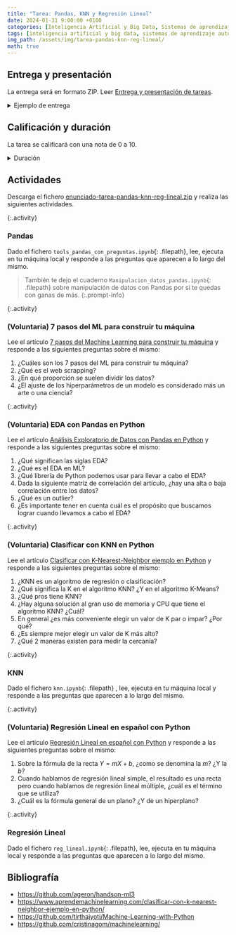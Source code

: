 ```yaml
---
title: "Tarea: Pandas, KNN y Regresión Lineal"
date: 2024-01-31 9:00:00 +0100
categories: [Inteligencia Artificial y Big Data, Sistemas de aprendizaje automático]
tags: [inteligencia artificial y big data, sistemas de aprendizaje automático]
img_path: /assets/img/tarea-pandas-knn-reg-lineal/
math: true
---
```


## Entrega y presentación

La entrega será en formato ZIP. Leer [Entrega y presentación de tareas](/posts/entrega-presentacion-tareas/).

<details class="card mb-2">
  <summary class="card-header">Ejemplo de entrega</summary>
  <div class="card-body" markdown="1">

```plaintext
mruizg_t05.zip
├───mruizg_t05.pdf
├───mruizg_a01_pandas
│       Manipulacion_datos_pandas.ipynb
│       tools_pandas_con_preguntas.ipynb
│
├───mruizg_a03_eda
│       Ejercicio_EDA.ipynb
│
├───mruizg_a04_knn
│       Ejercicio_k-NearestNeighbor.ipynb
│       reviews_sentiment.csv
│
├───mruizg_a05_knn
│       films.png
│       knn.ipynb
│       reviews_sentiment.csv
│
├───mruizg_a06_reg_lineal
│       articulos_ml.csv
│       Ejercicio_Regresion_Lineal.ipynb
│
└───mruizg_a07_reg_lineal
        heights.csv
        housing.csv
        reg_lineal.ipynb
```

> El ejemplo de entrega solo es una referencia de entrega, si se necesita eliminar o crear algún fichero o carpeta siéntete libre de hacerlo.
{:.prompt-info}

<!-- Comentario para que no se descuajeringue la cosa -->
  </div>
</details>

## Calificación y duración

La tarea se calificará con una nota de 0 a 10.

<details class="card mb-2">
  <summary class="card-header">Duración</summary>
  <div class="card-body" markdown="1">

<div class="strawpoll-embed" id="strawpoll_X3nk4X2eBgE" style="max-width: 640px; width: 100%; margin: 0 auto; display: flex; flex-direction: column;"><iframe title="StrawPoll Embed" id="strawpoll_iframe_X3nk4X2eBgE" src="https://strawpoll.com/embed/X3nk4X2eBgE" style="position: static; visibility: visible; display: block; width: 100%; flex-grow: 1;" frameborder="0" allowfullscreen allowtransparency>Loading...</iframe><script async src="https://cdn.strawpoll.com/dist/widgets.js" charset="utf-8"></script></div>

<!-- Comentario para que no se descuajeringue la cosa -->
  </div>
</details>

## Actividades

Descarga el fichero [enunciado-tarea-pandas-knn-reg-lineal.zip](/assets/img/tarea-pandas-knn-reg-lineal/enunciado-tarea-pandas-knn-reg-lineal.zip) y realiza las siguientes actividades.

{:.activity}
### Pandas

Dado el fichero `tools_pandas_con_preguntas.ipynb`{: .filepath}, lee, ejecuta en tu máquina local y responde a las preguntas que aparecen a lo largo del mismo.

> También te dejo el cuaderno `Manipulacion_datos_pandas.ipynb`{: .filepath} sobre manipulación de datos con Pandas por si te quedas con ganas de más.
{:.prompt-info}

{:.activity}
### (Voluntaria) 7 pasos del ML para construir tu máquina

Lee el artículo [7 pasos del Machine Learning para construir tu máquina](https://www.aprendemachinelearning.com/7-pasos-machine-learning-construir-maquina/) y responde a las siguientes preguntas sobre el mismo:

1. ¿Cuáles son los 7 pasos del ML para construir tu máquina?
1. ¿Qué es el web scrapping?
1. ¿En qué proporción se suelen dividir los datos?
1. ¿El ajuste de los hiperparámetros de un modelo es considerado más un arte o una ciencia?

{:.activity}
### (Voluntaria) EDA con Pandas en Python

Lee el artículo [Análisis Exploratorio de Datos con Pandas en Python](https://www.aprendemachinelearning.com/analisis-exploratorio-de-datos-pandas-python) y responde a las siguientes preguntas sobre el mismo:

1. ¿Qué significan las siglas EDA?
1. ¿Qué es el EDA en ML?
1. ¿Qué librería de Python podemos usar para llevar a cabo el EDA?
1. Dada la siguiente matriz de correlación del artículo, ¿hay una alta o baja correlación entre los datos?
1. ¿Qué es un outlier?
1. ¿Es importante tener en cuenta cuál es el propósito que buscamos lograr cuando llevamos a cabo el EDA?

{:.activity}
### (Voluntaria) Clasificar con KNN en Python

Lee el artículo [Clasificar con K-Nearest-Neighbor ejemplo en Python](https://www.aprendemachinelearning.com/clasificar-con-k-nearest-neighbor-ejemplo-en-python/) y responde a las siguientes preguntas sobre el mismo:

1. ¿KNN es un algoritmo de regresión o clasificación?
1. ¿Qué significa la K en el algoritmo KNN? ¿Y en el algoritmo K-Means?
1. ¿Qué pros tiene KNN?
1. ¿Hay alguna solución al gran uso de memoria y CPU que tiene el algoritmo KNN? ¿Cuál?
1. En general ¿es más conveniente elegir un valor de K par o impar? ¿Por qué?
1. ¿Es siempre mejor elegir un valor de K más alto?
1. ¿Qué 2 maneras existen para medir la cercanía?

{:.activity}
### KNN

Dado el fichero `knn.ipynb`{: .filepath} , lee, ejecuta en tu máquina local y responde a las preguntas que aparecen a lo largo del mismo.

{:.activity}
### (Voluntaria) Regresión Lineal en español con Python

Lee el artículo [Regresión Lineal en español con Python](https://www.aprendemachinelearning.com/clasificar-con-k-nearest-neighbor-ejemplo-en-python/) y responde a las siguientes preguntas sobre el mismo:

1. Sobre la fórmula de la recta $Y = mX + b$, ¿como se denomina la $m$? ¿Y la $b$?
1. Cuando hablamos de regresión lineal simple, el resultado es una recta pero cuando hablamos de regresión lineal múltiple, ¿cuál es el término que se utiliza?
1. ¿Cuál es la fórmula general de un plano? ¿Y de un hiperplano?

{:.activity}
### Regresión Lineal

Dado el fichero `reg_lineal.ipynb`{: .filepath}, lee, ejecuta en tu máquina local y responde a las preguntas que aparecen a lo largo del mismo.

## Bibliografía

- <https://github.com/ageron/handson-ml3>
- <https://www.aprendemachinelearning.com/clasificar-con-k-nearest-neighbor-ejemplo-en-python/>
- <https://github.com/tirthajyoti/Machine-Learning-with-Python>
- <https://github.com/cristinagom/machinelearning/>
